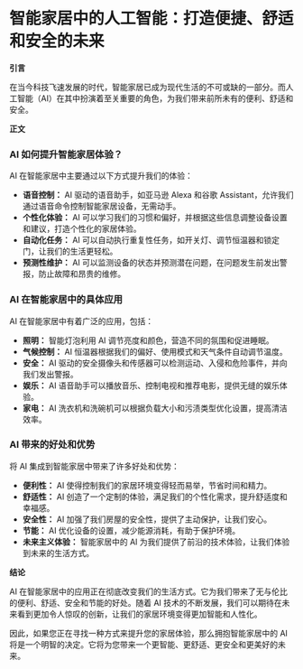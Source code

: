 # 智能家居中的人工智能：打造便捷、舒适和安全的未来

**引言**

在当今科技飞速发展的时代，智能家居已成为现代生活的不可或缺的一部分。而人工智能（AI）在其中扮演着至关重要的角色，为我们带来前所未有的便利、舒适和安全。

**正文**

### AI 如何提升智能家居体验？

AI 在智能家居中主要通过以下方式提升我们的体验：

- **语音控制：** AI 驱动的语音助手，如亚马逊 Alexa 和谷歌 Assistant，允许我们通过语音命令控制智能家居设备，无需动手。
- **个性化体验：** AI 可以学习我们的习惯和偏好，并根据这些信息调整设备设置和建议，打造个性化的家居体验。
- **自动化任务：** AI 可以自动执行重复性任务，如开关灯、调节恒温器和锁定门，让我们的生活更轻松。
- **预测性维护：** AI 可以监测设备的状态并预测潜在问题，在问题发生前发出警报，防止故障和昂贵的维修。

### AI 在智能家居中的具体应用

AI 在智能家居中有着广泛的应用，包括：

- **照明：** 智能灯泡利用 AI 调节亮度和颜色，营造不同的氛围和促进睡眠。
- **气候控制：** AI 恒温器根据我们的偏好、使用模式和天气条件自动调节温度。
- **安全：** AI 驱动的安全摄像头和传感器可以检测运动、入侵和危险事件，并向我们发出警报。
- **娱乐：** AI 语音助手可以播放音乐、控制电视和推荐电影，提供无缝的娱乐体验。
- **家电：** AI 洗衣机和洗碗机可以根据负载大小和污渍类型优化设置，提高清洁效率。

### AI 带来的好处和优势

将 AI 集成到智能家居中带来了许多好处和优势：

- **便利性：** AI 使得控制我们的家居环境变得轻而易举，节省时间和精力。
- **舒适性：** AI 创造了一个定制的体验，满足我们的个性化需求，提升舒适度和幸福感。
- **安全性：** AI 加强了我们房屋的安全性，提供了主动保护，让我们安心。
- **节能：** AI 优化设备的设置，减少能源消耗，有助于保护环境。
- **未来主义体验：** 智能家居中的 AI 为我们提供了前沿的技术体验，让我们体验到未来的生活方式。

**结论**

AI 在智能家居中的应用正在彻底改变我们的生活方式。它为我们带来了无与伦比的便利、舒适、安全和节能的好处。随着 AI 技术的不断发展，我们可以期待在未来看到更加令人惊叹的创新，让我们的家居环境变得更加智能和人性化。

因此，如果您正在寻找一种方式来提升您的家居体验，那么拥抱智能家居中的 AI 将是一个明智的决定。它将为您带来一个更智能、更舒适、更安全和更美好的未来。
